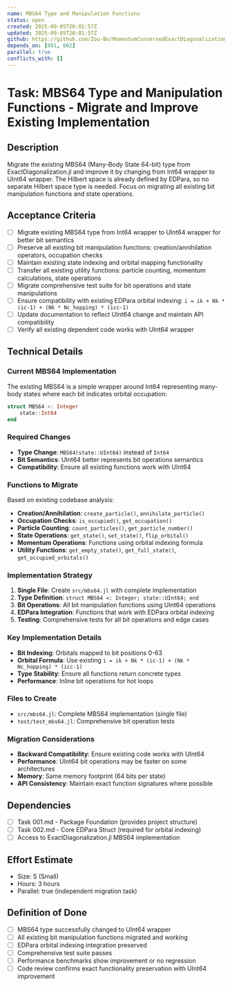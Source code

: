 ```yaml
---
name: MBS64 Type and Manipulation Functions
status: open
created: 2025-09-05T20:01:57Z
updated: 2025-09-05T20:01:57Z
github: https://github.com/Zou-Bo/MomentumConservedExactDiagonalization.jl/issues/4
depends_on: [001, 002]
parallel: true
conflicts_with: []
---
```


# Task: MBS64 Type and Manipulation Functions - Migrate and Improve Existing Implementation

## Description
Migrate the existing MBS64 (Many-Body State 64-bit) type from ExactDiagonalization.jl and improve it by changing from Int64 wrapper to UInt64 wrapper. The Hilbert space is already defined by EDPara, so no separate Hilbert space type is needed. Focus on migrating all existing bit manipulation functions and state operations.

## Acceptance Criteria
- [ ] Migrate existing MBS64 type from Int64 wrapper to UInt64 wrapper for better bit semantics
- [ ] Preserve all existing bit manipulation functions: creation/annihilation operators, occupation checks
- [ ] Maintain existing state indexing and orbital mapping functionality
- [ ] Transfer all existing utility functions: particle counting, momentum calculations, state operations
- [ ] Migrate comprehensive test suite for bit operations and state manipulations
- [ ] Ensure compatibility with existing EDPara orbital indexing: `i = ik + Nk * (ic-1) + (Nk * Nc_hopping) * (icc-1)`
- [ ] Update documentation to reflect UInt64 change and maintain API compatibility
- [ ] Verify all existing dependent code works with UInt64 wrapper

## Technical Details

### Current MBS64 Implementation
The existing MBS64 is a simple wrapper around Int64 representing many-body states where each bit indicates orbital occupation:
```julia
struct MBS64 <: Integer
    state::Int64
end
```

### Required Changes
- **Type Change**: `MBS64(state::UInt64)` instead of `Int64`
- **Bit Semantics**: UInt64 better represents bit operations semantics
- **Compatibility**: Ensure all existing functions work with UInt64

### Functions to Migrate
Based on existing codebase analysis:
- **Creation/Annihilation**: `create_particle()`, `annihilate_particle()`
- **Occupation Checks**: `is_occupied()`, `get_occupation()`
- **Particle Counting**: `count_particles()`, `get_particle_number()`
- **State Operations**: `get_state()`, `set_state()`, `flip_orbital()`
- **Momentum Operations**: Functions using orbital indexing formula
- **Utility Functions**: `get_empty_state()`, `get_full_state()`, `get_occupied_orbitals()`

### Implementation Strategy
1. **Single File**: Create `src/mbs64.jl` with complete implementation
2. **Type Definition**: `struct MBS64 <: Integer; state::UInt64; end`
3. **Bit Operations**: All bit manipulation functions using UInt64 operations
4. **EDPara Integration**: Functions that work with EDPara orbital indexing
5. **Testing**: Comprehensive tests for all bit operations and edge cases

### Key Implementation Details
- **Bit Indexing**: Orbitals mapped to bit positions 0-63
- **Orbital Formula**: Use existing `i = ik + Nk * (ic-1) + (Nk * Nc_hopping) * (icc-1)`
- **Type Stability**: Ensure all functions return concrete types
- **Performance**: Inline bit operations for hot loops

### Files to Create
- `src/mbs64.jl`: Complete MBS64 implementation (single file)
- `test/test_mbs64.jl`: Comprehensive bit operation tests

### Migration Considerations
- **Backward Compatibility**: Ensure existing code works with UInt64
- **Performance**: UInt64 bit operations may be faster on some architectures
- **Memory**: Same memory footprint (64 bits per state)
- **API Consistency**: Maintain exact function signatures where possible

## Dependencies
- [ ] Task 001.md - Package Foundation (provides project structure)
- [ ] Task 002.md - Core EDPara Struct (required for orbital indexing)
- [ ] Access to ExactDiagonalization.jl MBS64 implementation

## Effort Estimate
- Size: S (Small)
- Hours: 3 hours
- Parallel: true (independent migration task)

## Definition of Done
- [ ] MBS64 type successfully changed to UInt64 wrapper
- [ ] All existing bit manipulation functions migrated and working
- [ ] EDPara orbital indexing integration preserved
- [ ] Comprehensive test suite passes
- [ ] Performance benchmarks show improvement or no regression
- [ ] Code review confirms exact functionality preservation with UInt64 improvement
